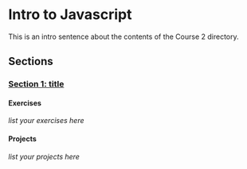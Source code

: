 # Intro to Javascript
This is an intro sentence about the contents of the Course 2 directory.

## Sections

### [Section 1: title]()


#### Exercises
_list your exercises here_

#### Projects
_list your projects here_
